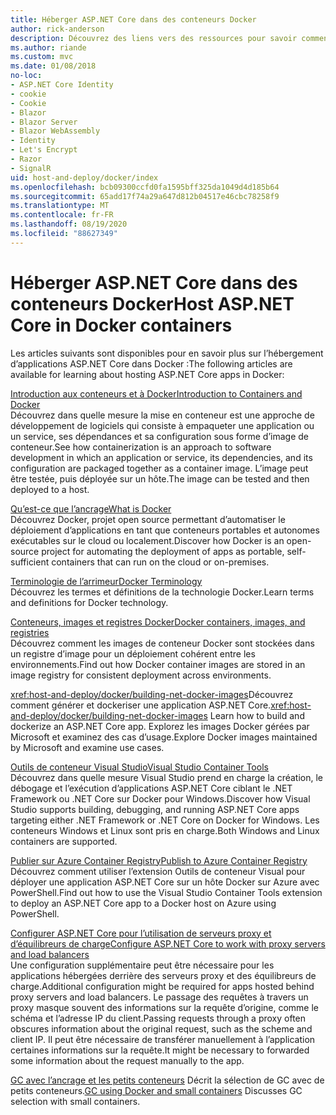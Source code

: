 ```yaml
---
title: Héberger ASP.NET Core dans des conteneurs Docker
author: rick-anderson
description: Découvrez des liens vers des ressources pour savoir comment héberger des applications ASP.NET Core dans des conteneurs Docker.
ms.author: riande
ms.custom: mvc
ms.date: 01/08/2018
no-loc:
- ASP.NET Core Identity
- cookie
- Cookie
- Blazor
- Blazor Server
- Blazor WebAssembly
- Identity
- Let's Encrypt
- Razor
- SignalR
uid: host-and-deploy/docker/index
ms.openlocfilehash: bcb09300ccfd0fa1595bff325da1049d4d185b64
ms.sourcegitcommit: 65add17f74a29a647d812b04517e46cbc78258f9
ms.translationtype: MT
ms.contentlocale: fr-FR
ms.lasthandoff: 08/19/2020
ms.locfileid: "88627349"
---
```

# <a name="host-aspnet-core-in-docker-containers"></a><span data-ttu-id="4898c-103">Héberger ASP.NET Core dans des conteneurs Docker</span><span class="sxs-lookup"><span data-stu-id="4898c-103">Host ASP.NET Core in Docker containers</span></span>

<span data-ttu-id="4898c-104">Les articles suivants sont disponibles pour en savoir plus sur l’hébergement d’applications ASP.NET Core dans Docker :</span><span class="sxs-lookup"><span data-stu-id="4898c-104">The following articles are available for learning about hosting ASP.NET Core apps in Docker:</span></span>

[<span data-ttu-id="4898c-105">Introduction aux conteneurs et à Docker</span><span class="sxs-lookup"><span data-stu-id="4898c-105">Introduction to Containers and Docker</span></span>](/dotnet/standard/microservices-architecture/container-docker-introduction/index)  
<span data-ttu-id="4898c-106">Découvrez dans quelle mesure la mise en conteneur est une approche de développement de logiciels qui consiste à empaqueter une application ou un service, ses dépendances et sa configuration sous forme d’image de conteneur.</span><span class="sxs-lookup"><span data-stu-id="4898c-106">See how containerization is an approach to software development in which an application or service, its dependencies, and its configuration are packaged together as a container image.</span></span> <span data-ttu-id="4898c-107">L’image peut être testée, puis déployée sur un hôte.</span><span class="sxs-lookup"><span data-stu-id="4898c-107">The image can be tested and then deployed to a host.</span></span>

[<span data-ttu-id="4898c-108">Qu’est-ce que l’ancrage</span><span class="sxs-lookup"><span data-stu-id="4898c-108">What is Docker</span></span>](/dotnet/standard/microservices-architecture/container-docker-introduction/docker-defined)  
<span data-ttu-id="4898c-109">Découvrez Docker, projet open source permettant d’automatiser le déploiement d’applications en tant que conteneurs portables et autonomes exécutables sur le cloud ou localement.</span><span class="sxs-lookup"><span data-stu-id="4898c-109">Discover how Docker is an open-source project for automating the deployment of apps as portable, self-sufficient containers that can run on the cloud or on-premises.</span></span>

[<span data-ttu-id="4898c-110">Terminologie de l’arrimeur</span><span class="sxs-lookup"><span data-stu-id="4898c-110">Docker Terminology</span></span>](/dotnet/standard/microservices-architecture/container-docker-introduction/docker-terminology)  
<span data-ttu-id="4898c-111">Découvrez les termes et définitions de la technologie Docker.</span><span class="sxs-lookup"><span data-stu-id="4898c-111">Learn terms and definitions for Docker technology.</span></span>

[<span data-ttu-id="4898c-112">Conteneurs, images et registres Docker</span><span class="sxs-lookup"><span data-stu-id="4898c-112">Docker containers, images, and registries</span></span>](/dotnet/standard/microservices-architecture/container-docker-introduction/docker-containers-images-registries)  
<span data-ttu-id="4898c-113">Découvrez comment les images de conteneur Docker sont stockées dans un registre d’image pour un déploiement cohérent entre les environnements.</span><span class="sxs-lookup"><span data-stu-id="4898c-113">Find out how Docker container images are stored in an image registry for consistent deployment across environments.</span></span>

<span data-ttu-id="4898c-114"><xref:host-and-deploy/docker/building-net-docker-images>Découvrez comment générer et dockeriser une application ASP.NET Core.</span><span class="sxs-lookup"><span data-stu-id="4898c-114"><xref:host-and-deploy/docker/building-net-docker-images> Learn how to build and dockerize an ASP.NET Core app.</span></span> <span data-ttu-id="4898c-115">Explorez les images Docker gérées par Microsoft et examinez des cas d’usage.</span><span class="sxs-lookup"><span data-stu-id="4898c-115">Explore Docker images maintained by Microsoft and examine use cases.</span></span>

[<span data-ttu-id="4898c-116">Outils de conteneur Visual Studio</span><span class="sxs-lookup"><span data-stu-id="4898c-116">Visual Studio Container Tools</span></span>](xref:host-and-deploy/docker/visual-studio-tools-for-docker)  
<span data-ttu-id="4898c-117">Découvrez dans quelle mesure Visual Studio prend en charge la création, le débogage et l’exécution d’applications ASP.NET Core ciblant le .NET Framework ou .NET Core sur Docker pour Windows.</span><span class="sxs-lookup"><span data-stu-id="4898c-117">Discover how Visual Studio supports building, debugging, and running ASP.NET Core apps targeting either .NET Framework or .NET Core on Docker for Windows.</span></span> <span data-ttu-id="4898c-118">Les conteneurs Windows et Linux sont pris en charge.</span><span class="sxs-lookup"><span data-stu-id="4898c-118">Both Windows and Linux containers are supported.</span></span>

[<span data-ttu-id="4898c-119">Publier sur Azure Container Registry</span><span class="sxs-lookup"><span data-stu-id="4898c-119">Publish to Azure Container Registry</span></span>](/azure/vs-azure-tools-docker-hosting-web-apps-in-docker)  
<span data-ttu-id="4898c-120">Découvrez comment utiliser l’extension Outils de conteneur Visual pour déployer une application ASP.NET Core sur un hôte Docker sur Azure avec PowerShell.</span><span class="sxs-lookup"><span data-stu-id="4898c-120">Find out how to use the Visual Studio Container Tools extension to deploy an ASP.NET Core app to a Docker host on Azure using PowerShell.</span></span>

[<span data-ttu-id="4898c-121">Configurer ASP.NET Core pour l’utilisation de serveurs proxy et d’équilibreurs de charge</span><span class="sxs-lookup"><span data-stu-id="4898c-121">Configure ASP.NET Core to work with proxy servers and load balancers</span></span>](xref:host-and-deploy/proxy-load-balancer)  
<span data-ttu-id="4898c-122">Une configuration supplémentaire peut être nécessaire pour les applications hébergées derrière des serveurs proxy et des équilibreurs de charge.</span><span class="sxs-lookup"><span data-stu-id="4898c-122">Additional configuration might be required for apps hosted behind proxy servers and load balancers.</span></span> <span data-ttu-id="4898c-123">Le passage des requêtes à travers un proxy masque souvent des informations sur la requête d’origine, comme le schéma et l’adresse IP du client.</span><span class="sxs-lookup"><span data-stu-id="4898c-123">Passing requests through a proxy often obscures information about the original request, such as the scheme and client IP.</span></span> <span data-ttu-id="4898c-124">Il peut être nécessaire de transférer manuellement à l’application certaines informations sur la requête.</span><span class="sxs-lookup"><span data-stu-id="4898c-124">It might be necessary to forwarded some information about the request manually to the app.</span></span>

<span data-ttu-id="4898c-125">[GC avec l’ancrage et les petits conteneurs](xref:performance/memory#sc) Décrit la sélection de GC avec de petits conteneurs.</span><span class="sxs-lookup"><span data-stu-id="4898c-125">[GC using Docker and small containers](xref:performance/memory#sc) Discusses GC selection with small containers.</span></span>